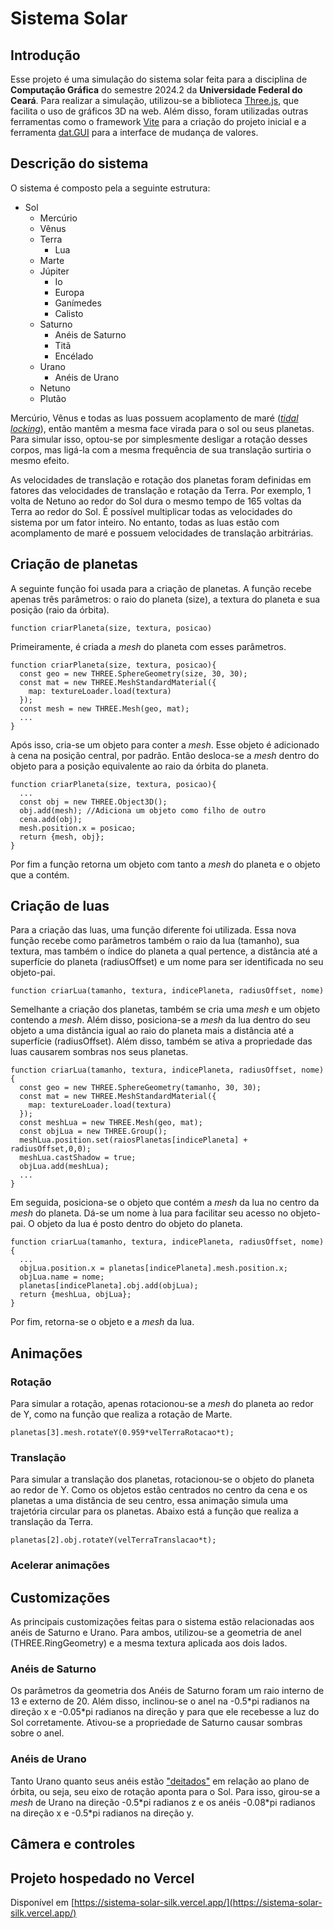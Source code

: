 # Sistema Solar

## Introdução

Esse projeto é uma simulação do sistema solar feita para a disciplina de **Computação Gráfica** do semestre 2024.2 da **Universidade Federal do Ceará**. Para realizar a simulação, utilizou-se a biblioteca [Three.js](https://threejs.org/), que facilita o uso de gráficos 3D na web. Além disso, foram utilizadas outras ferramentas como o framework [Vite](https://vite.dev/) para a criação do projeto inicial e a ferramenta [dat.GUI](https://github.com/dataarts/dat.gui) para a interface de mudança de valores.

## Descrição do sistema

O sistema é composto pela a seguinte estrutura:
- Sol
    - Mercúrio
    - Vênus
    - Terra
        - Lua
    - Marte
    - Júpiter
        - Io
        - Europa
        - Ganímedes
        - Calisto
    - Saturno
        - Anéis de Saturno
        - Titã
        - Encélado
    - Urano
        - Anéis de Urano
    - Netuno
    - Plutão

Mercúrio, Vênus e todas as luas possuem acoplamento de maré ([*tidal locking*](https://en.wikipedia.org/wiki/Tidal_locking)), então mantêm a mesma face virada para o sol ou seus planetas. Para simular isso, optou-se por simplesmente desligar a rotação desses corpos, mas ligá-la com a mesma frequência de sua translação surtiria o mesmo efeito.

As velocidades de translação e rotação dos planetas foram definidas em fatores das velocidades de translação e rotação da Terra. Por exemplo, 1 volta de Netuno ao redor do Sol dura o mesmo tempo de 165 voltas da Terra ao redor do Sol. É possível multiplicar todas as velocidades do sistema por um fator inteiro. No entanto, todas as luas estão com acomplamento de maré e possuem velocidades de translação arbitrárias.

## Criação de planetas

A seguinte função foi usada para a criação de planetas. A função recebe apenas três parâmetros: o raio do planeta (size), a textura do planeta e sua posição (raio da órbita).
```
function criarPlaneta(size, textura, posicao)
```
Primeiramente, é criada a *mesh* do planeta com esses parâmetros.
```
function criarPlaneta(size, textura, posicao){
  const geo = new THREE.SphereGeometry(size, 30, 30);
  const mat = new THREE.MeshStandardMaterial({
    map: textureLoader.load(textura)
  });
  const mesh = new THREE.Mesh(geo, mat);
  ...
}
```
Após isso, cria-se um objeto para conter a *mesh*. Esse objeto é adicionado à cena na posição central, por padrão. Então desloca-se a *mesh* dentro do objeto para a posição equivalente ao raio da órbita do planeta.
```
function criarPlaneta(size, textura, posicao){
  ...
  const obj = new THREE.Object3D();
  obj.add(mesh); //Adiciona um objeto como filho de outro
  cena.add(obj);
  mesh.position.x = posicao;
  return {mesh, obj};
}
```
Por fim a função retorna um objeto com tanto a *mesh* do planeta e o objeto que a contém.

## Criação de luas
Para a criação das luas, uma função diferente foi utilizada. Essa nova função recebe como parâmetros também o raio da lua (tamanho), sua textura, mas também o índice do planeta a qual pertence, a distância até a superfície do planeta (radiusOffset) e um nome para ser identificada no seu objeto-pai.
```
function criarLua(tamanho, textura, indicePlaneta, radiusOffset, nome)
```
Semelhante a criação dos planetas, também se cria uma *mesh* e um objeto contendo a *mesh*. Além disso, posiciona-se a *mesh* da lua dentro do seu objeto a uma distância igual ao raio do planeta mais a distância até a superfície (radiusOffset). Além disso, também se ativa a propriedade das luas causarem sombras nos seus planetas.
```
function criarLua(tamanho, textura, indicePlaneta, radiusOffset, nome){
  const geo = new THREE.SphereGeometry(tamanho, 30, 30);
  const mat = new THREE.MeshStandardMaterial({
    map: textureLoader.load(textura)
  });
  const meshLua = new THREE.Mesh(geo, mat);
  const objLua = new THREE.Group();
  meshLua.position.set(raiosPlanetas[indicePlaneta] + radiusOffset,0,0);
  meshLua.castShadow = true;
  objLua.add(meshLua);
  ...
}
```
Em seguida, posiciona-se o objeto que contém a *mesh* da lua no centro da *mesh* do planeta. Dá-se um nome à lua para facilitar seu acesso no objeto-pai. O objeto da lua é posto dentro do objeto do planeta.
```
function criarLua(tamanho, textura, indicePlaneta, radiusOffset, nome){
  ...
  objLua.position.x = planetas[indicePlaneta].mesh.position.x;
  objLua.name = nome;
  planetas[indicePlaneta].obj.add(objLua);
  return {meshLua, objLua};
}
```
Por fim, retorna-se o objeto e a *mesh* da lua.

## Animações

### Rotação

Para simular a rotação, apenas rotacionou-se a *mesh* do planeta ao redor de Y, como na função que realiza a rotação de Marte.
```
planetas[3].mesh.rotateY(0.959*velTerraRotacao*t);
```

### Translação

Para simular a translação dos planetas, rotacionou-se o objeto do planeta ao redor de Y. Como os objetos estão centrados no centro da cena e os planetas a uma distância de seu centro, essa animação simula uma trajetória circular para os planetas. Abaixo está a função que realiza a translação da Terra.
```
planetas[2].obj.rotateY(velTerraTranslacao*t);
```

### Acelerar animações

## Customizações

As principais customizações feitas para o sistema estão relacionadas aos anéis de Saturno e Urano. Para ambos, utilizou-se a geometria de anel (THREE.RingGeometry) e a mesma textura aplicada aos dois lados.

### Anéis de Saturno

Os parâmetros da geometria dos Anéis de Saturno foram um raio interno de 13 e externo de 20. Além disso, inclinou-se o anel na -0.5\*pi radianos na direção x e -0.05\*pi radianos na direção y para que ele recebesse a luz do Sol corretamente. Ativou-se a propriedade de Saturno causar sombras sobre o anel.

### Anéis de Urano

Tanto Urano quanto seus anéis estão ["deitados"](https://en.wikipedia.org/wiki/Uranus#Axial_tilt) em relação ao plano de órbita, ou seja, seu eixo de rotação aponta para o Sol. Para isso, girou-se a *mesh* de Urano na direção -0.5\*pi radianos z e os anéis -0.08\*pi radianos na direção x e -0.5\*pi radianos na direção y.

## Câmera e controles

## Projeto hospedado no Vercel

Disponível em [https://sistema-solar-silk.vercel.app/](https://sistema-solar-silk.vercel.app/)
